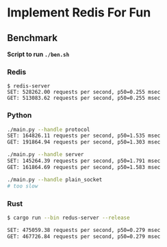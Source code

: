 # Implement Redis For Fun

## Benchmark

**Script to run `./ben.sh`**

### Redis

```
$ redis-server
SET: 528262.00 requests per second, p50=0.255 msec
GET: 513083.62 requests per second, p50=0.255 msec
```

### Python

```bash
./main.py --handle protocol
SET: 164826.11 requests per second, p50=1.535 msec
GET: 191864.94 requests per second, p50=1.303 msec
```


```bash
./main.py --handle server
SET: 145264.39 requests per second, p50=1.791 msec
GET: 161864.69 requests per second, p50=1.583 msec
```

```bash
./main.py --handle plain_socket
# too slow
```

### Rust

```bash
$ cargo run --bin redus-server --release

SET: 475059.38 requests per second, p50=0.279 msec
GET: 467726.84 requests per second, p50=0.279 msec
```
